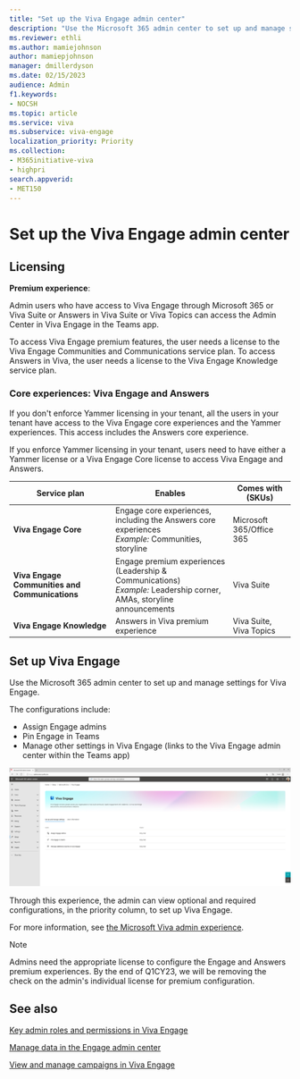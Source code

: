 ```yaml
---
title: "Set up the Viva Engage admin center"
description: "Use the Microsoft 365 admin center to set up and manage settings for your organization and employees in Viva Engage."
ms.reviewer: ethli
ms.author: mamiejohnson
author: mamiepjohnson
manager: dmillerdyson
ms.date: 02/15/2023
audience: Admin
f1.keywords:
- NOCSH
ms.topic: article
ms.service: viva
ms.subservice: viva-engage
localization_priority: Priority
ms.collection:  
- M365initiative-viva
- highpri
search.appverid:
- MET150
---
```


# Set up the Viva Engage admin center

## Licensing

**Premium experience**:

Admin users who have access to Viva Engage through Microsoft 365 or Viva Suite or Answers in Viva Suite or Viva Topics can access the Admin Center in Viva Engage in the Teams app.

To access Viva Engage premium features, the user needs a license to the Viva Engage Communities and Communications service plan. To access Answers in Viva, the user needs a license to the Viva Engage Knowledge service plan.

### Core experiences: Viva Engage and Answers

If you don't enforce Yammer licensing in your tenant, all the users in your tenant have access to the Viva Engage core experiences and the Yammer experiences. This access includes the Answers core experience.  

If you enforce Yammer licensing in your tenant, users need to have either a Yammer license or a Viva Engage Core license to access Viva Engage and Answers.

|Service plan |Enables |Comes with (SKUs)|
|-------------------|---------|-------|
|**Viva Engage Core**|Engage core experiences, including the Answers core experiences  <br> *Example:* Communities, storyline |Microsoft 365/Office 365|
|**Viva Engage Communities and Communications**|Engage premium experiences (Leadership & Communications) <br> *Example:* Leadership corner, AMAs, storyline announcements |Viva Suite|
|**Viva Engage Knowledge**|Answers in Viva premium experience |Viva Suite, Viva Topics|

## Set up Viva Engage
Use the Microsoft 365 admin center to set up and manage settings for Viva Engage.  

The configurations include:  
- Assign Engage admins 
- Pin Engage in Teams  
- Manage other settings in Viva Engage (links to the Viva Engage admin center within the Teams app)

[![Screen shot of the Microsoft 365 admin center.](/viva/media/engage/admin/m365-ac-ve.jpg)](/viva/media/engage/admin/m365-ac-ve.jpg#lightbox)

Through this experience, the admin can view optional and required configurations, in the priority column, to set up Viva Engage.  

For more information, see [the Microsoft Viva admin experience](/viva/new-microsoft-viva-admin-experience).

>[!NOTE]
> Admins need the appropriate license to configure the Engage and Answers premium experiences. By the end of Q1CY23, we will be removing the check on the admin's individual license for premium configuration.

## See also

[Key admin roles and permissions in Viva Engage](/viva/engage/eac-key-admin-roles-permissions)

[Manage data in the Engage admin center](/Viva/engage/eac-as-manage-data)

[View and manage campaigns in Viva Engage](/Viva/engage/campaigns)
